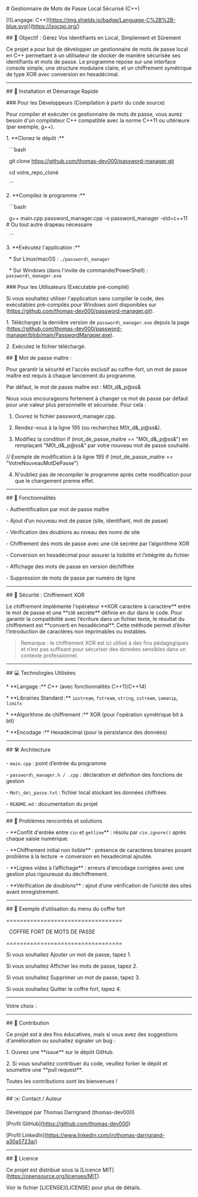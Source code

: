 \# Gestionnaire de Mots de Passe Local Sécurisé (C++)

\[!\[Langage: C++](https://img.shields.io/badge/Language-C%2B%2B-blue.svg)](https://isocpp.org/)



\## 📌 Objectif : Gérez Vos Identifiants en Local, Simplement et Sûrement



Ce projet a pour but de développer un gestionnaire de mots de passe local en C++ permettant à un utilisateur de stocker de manière sécurisée ses identifiants et mots de passe. Le programme repose sur une interface console simple, une structure modulaire claire, et un chiffrement symétrique de type XOR avec conversion en hexadécimal.



---



\## 🚀 Installation et Démarrage Rapide



\### Pour les Développeurs (Compilation à partir du code source)



Pour compiler et exécuter ce gestionnaire de mots de passe, vous aurez besoin d'un compilateur C++ compatible avec la norme C++11 ou ultérieure (par exemple, g++).



1\.  \*\*Clonez le dépôt :\*\*

&nbsp;   ```bash

&nbsp;   git clone https://github.com/thomas-dev000/password-manager.git

&nbsp;   cd votre\_repo\_cloné

&nbsp;   ```

2\.  \*\*Compilez le programme :\*\*

&nbsp;   ```bash

&nbsp;   g++ main.cpp password\_manager.cpp -o password\_manager -std=c++11 # Ou tout autre drapeau nécessaire

&nbsp;   ```

3\.  \*\*Exécutez l'application :\*\*

&nbsp;   \* Sur Linux/macOS : `./password\_manager`

&nbsp;   \* Sur Windows (dans l'invite de commande/PowerShell) : `password\_manager.exe`



\### Pour les Utilisateurs (Exécutable pré-compilé)



Si vous souhaitez utiliser l'application sans compiler le code, des exécutables pré-compilés pour Windows sont disponibles sur (https://github.com/thomas-dev000/password-manager.git).



1\.  Téléchargez la dernière version de `password\_manager.exe` depuis la page (https://github.com/thomas-dev000/password-manager/blob/main/PasswordManager.exe).

2\.  Exécutez le fichier téléchargé.


\## 🔑 Mot de passe maître : 

Pour garantir la sécurité et l'accès exclusif au coffre-fort, un mot de passe maître est requis à chaque lancement du programme.

Par défaut, le mot de passe maître est : M0t_d&_p@ss& 

Nous vous encourageons fortement à changer ce mot de passe par défaut pour une valeur plus personnelle et sécurisée. Pour cela :

1. Ouvrez le fichier password_manager.cpp.

2. Rendez-vous à la ligne 195 (ou recherchez M0t_d&_p@ss&).

3. Modifiez la condition if (mot_de_passe_maitre == "M0t_d&_p@ss&") en remplaçant "M0t_d&_p@ss&" par votre nouveau mot de passe souhaité.

// Exemple de modification à la ligne 195
if (mot_de_passe_maitre == "VotreNouveauMotDePasse")

4. N'oubliez pas de recompiler le programme après cette modification pour que le changement prenne effet.

---



\## 🧩 Fonctionnalités



\- Authentification par mot de passe maître

\- Ajout d’un nouveau mot de passe (site, identifiant, mot de passe)

\- Vérification des doublons au niveau des noms de site

\- Chiffrement des mots de passe avec une clé secrète par l’algorithme XOR

\- Conversion en hexadécimal pour assurer la lisibilité et l’intégrité du fichier

\- Affichage des mots de passe en version déchiffrée

\- Suppression de mots de passe par numéro de ligne



---



\## 🔐 Sécurité : Chiffrement XOR



Le chiffrement implémente l'opérateur \*\*XOR caractère à caractère\*\* entre le mot de passe et une \*\*clé secrète\*\* définie en dur dans le code. Pour garantir la compatibilité avec l’écriture dans un fichier texte, le résultat du chiffrement est \*\*converti en hexadécimal\*\*. Cette méthode permet d’éviter l’introduction de caractères non imprimables ou instables.



> Remarque : le chiffrement XOR est ici utilisé à des fins pédagogiques et n’est pas suffisant pour sécuriser des données sensibles dans un contexte professionnel.



---



\## 💻 Technologies Utilisées



\* \*\*Langage :\*\* C++ (avec fonctionnalités C++11/C++14)

\* \*\*Librairies Standard :\*\* `iostream`, `fstream`, `string`, `sstream`, `iomanip`, `limits`

\* \*\*Algorithme de chiffrement :\*\* XOR (pour l'opération symétrique bit à bit)

\* \*\*Encodage :\*\* Hexadécimal (pour la persistance des données)



---



\## 🛠️ Architecture



\- `main.cpp` : point d’entrée du programme

\- `password\_manager.h / .cpp` : déclaration et définition des fonctions de gestion

\- `Mot\_de\_passe.txt` : fichier local stockant les données chiffrées

\- `README.md` : documentation du projet



---



\## 🚧 Problèmes rencontrés et solutions



\- \*\*Conflit d'entrée entre `cin` et `getline`\*\* : résolu par `cin.ignore()` après chaque saisie numérique.

\- \*\*Chiffrement initial non lisible\*\* : présence de caractères binaires posant problème à la lecture → conversion en hexadécimal ajoutée.

\- \*\*Lignes vides à l’affichage\*\* : erreurs d'encodage corrigées avec une gestion plus rigoureuse du déchiffrement.

\- \*\*Vérification de doublons\*\* : ajout d’une vérification de l’unicité des sites avant enregistrement.



---



\## 🧪 Exemple d’utilisation du menu du coffre fort



==================================

&nbsp;  COFFRE FORT DE MOTS DE PASSE   

==================================

Si vous souhaitez Ajouter un mot de passe, tapez 1.

Si vous souhaitez Afficher les mots de passe, tapez 2.

Si vous souhaitez Supprimer un mot de passe, tapez 3.

Si vous souhaitez Quitter le coffre fort, tapez 4.



--------------------------



Votre choix :



---



\## 🙌 Contribution



Ce projet est à des fins éducatives, mais si vous avez des suggestions d'amélioration ou souhaitez signaler un bug :

1\.  Ouvrez une \*\*issue\*\* sur le dépôt GitHub.

2\.  Si vous souhaitez contribuer du code, veuillez forker le dépôt et soumettre une \*\*pull request\*\*.



Toutes les contributions sont les bienvenues !



---



\## ✉️ Contact / Auteur



Développé par Thomas Darrigrand (thomas-dev000) 

\[Profil GitHub](https://github.com/thomas-dev000)

\[Profil LinkedIn](https://www.linkedin.com/in/thomas-darrigrand-a30a5723a/)



---

\## 📄 Licence



Ce projet est distribué sous la \[Licence MIT](https://opensource.org/licenses/MIT).

Voir le fichier \[LICENSE](LICENSE) pour plus de détails.









